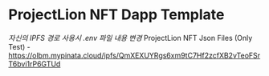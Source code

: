 # ProjectLion NFT Dapp Template

_자신의 IPFS 경로 사용시 .env 파일 내용 변경_
ProjectLion NFT Json Files (Only Test) - https://olbm.mypinata.cloud/ipfs/QmXEXUYRgs6xm9tC7Hf2zcfXB2vTeoFSrT6bvi1rP6GTUd
